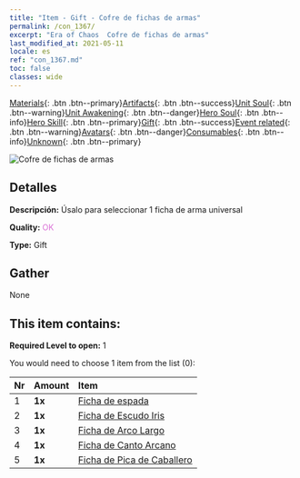 ```yaml
---
title: "Item - Gift - Cofre de fichas de armas"
permalink: /con_1367/
excerpt: "Era of Chaos  Cofre de fichas de armas"
last_modified_at: 2021-05-11
locale: es
ref: "con_1367.md"
toc: false
classes: wide
---
```

 [Materials](/ItemsES/){: .btn .btn--primary}[Artifacts](/ItemsES/Artifacts/){: .btn .btn--success}[Unit Soul](/ItemsES/UnitSoul/){: .btn .btn--warning}[Unit Awakening](/ItemsES/UnitAwakening/){: .btn .btn--danger}[Hero Soul](/ItemsES/HeroSoul/){: .btn .btn--info}[Hero Skill](/ItemsES/HeroSkill/){: .btn .btn--primary}[Gift](/ItemsES/Gift/){: .btn .btn--success}[Event related](/ItemsES/Events/){: .btn .btn--warning}[Avatars](/ItemsES/Avatars/){: .btn .btn--danger}[Consumables](/ItemsES/Consumables/){: .btn .btn--info}[Unknown](/ItemsES/Unknown/){: .btn .btn--primary}

 ![Cofre de fichas de armas](/images/t/i_906044.png)

## Detalles
 **Descripción:** Úsalo para seleccionar 1 ficha de arma universal

 **Quality:** <span style="color: #DA70D6">OK</span>

 **Type:** Gift

## Gather

  None

## This item contains:

 **Required Level to open:** 1

 You would need to choose 1 item from the list (0):

  | Nr | Amount |     Item    |
  |:---|:-------|:------------|
  | 1 |  **1x** | [Ficha de espada](/ItemsES/con_912/) |  | 
  | 2 |  **1x** | [Ficha de Escudo Iris](/ItemsES/con_913/) |  | 
  | 3 |  **1x** | [Ficha de Arco Largo](/ItemsES/con_914/) |  | 
  | 4 |  **1x** | [Ficha de Canto Arcano](/ItemsES/con_915/) |  | 
  | 5 |  **1x** | [Ficha de Pica de Caballero](/ItemsES/con_916/) |  | 
